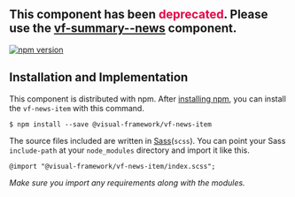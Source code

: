<h2>This component has been <span style="color: rgb(228, 0, 70);">deprecated</span>. Please use the <a class="vf-link" href="../detail/vf-summary-news">vf-summary--news</a> component.</h2>

[![npm version](https://badge.fury.io/js/%40visual-framework%2Fvf-news-item.svg)](https://badge.fury.io/js/%40visual-framework%2Fvf-news-item)

## Installation and Implementation

This component is distributed with npm. After [installing npm](https://www.npmjs.com/get-npm), you can install the `vf-news-item` with this command.

```
$ npm install --save @visual-framework/vf-news-item
```

The source files included are written in [Sass](http://sass-lang.com)(`scss`). You can point your Sass `include-path` at your `node_modules` directory and import it like this.

```
@import "@visual-framework/vf-news-item/index.scss";
```

_Make sure you import any requirements along with the modules._
